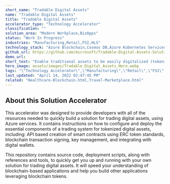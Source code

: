 ```yaml
---
short_name: "Tradable Digital Assets"
name: "Tradable Digital Assets"
title: "Tradable Digital Assets"
accelerator_type: "Technology Accelerator"
classification: ""
solution_area: "Modern Workplace,BizApps"
status: "Work In Progress"
industries: "Manufacturing,Retail,FSI,HLS"
technology_stack: "Azure Blockchain,Cosmos DB,Azure Kubernetes Services,Azure KeyVault,Azure Container Registry"
github_url: https://github.com/microsoft/Tradable-Digital-Assets-Solution-Accelerator
demo_url: 
short_text: "Enable traditional assets to be easily digitalized (tokenized), exchanged as a token, and securely stored in digital wallets"
hero_image: assets/images/Tradable_Digital_Assets_Hero.webp
tags: "\"Technology Accelerator\",\"Manufacturing\",\"Retail\",\"FSI\",\"HLS\",\"Azure Blockchain\",\"Cosmos DB\",\"Azure Kubernetes Services\",\"Azure KeyVault\",\"Azure Container Registry\""
last_updated: "April 14, 2022 02:47:45 PM"
related: "Healthcare-Blockchain.html,Travel-Marketplace.html"
---
```

## About this Solution Accelerator

This accelerator was designed to provide developers with all of the resources needed to quickly build a solution for trading digital assets, using Azure services. It contains instructions on how to configure and deploy the essential components of a trading system for tokenized digital assets, including: API based creation of smart contracts using ERC token standards, blockchain transaction signing, key management, and integrating with digital wallets.

This repository contains source code, deployment scripts, along with references and tools, to quickly get you up and running with your own solution for trading digital assets. It will speed your understanding of blockchain-based applications and help you build other applications leveraging blockchain tokens.
